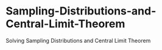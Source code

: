 # Sampling-Distributions-and-Central-Limit-Theorem
Solving Sampling Distributions and Central Limit Theorem
